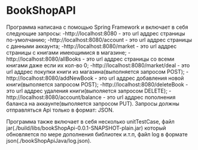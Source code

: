 # BookShopAPI
Программа написана с помощью Spring Framework и включает в себя следующие запросы:
-http://localhost:8080 - это url аддрес страницы по-умолчанию;
-http://localhost:8080/account - это url аддрес страницы с данными аккаунта;
-http://localhost:8080/market - это url аддрес страницы с книгами имеющимися в магазине;
-http://localhost:8080/allBooks - это url аддрес страницы со всеми книгами даже если их кол-во 0;
-http://localhost:8080/market/deal - это url аддрес покупки книги из магазина(выполняется запросом POST);
-http://localhost:8080/addNewBook - это url аддрес добавления новой книги(выполяется запросом POST);
-http://localhost:8080/deleteBook - это url аддрес удаления книги(выполяется запросом DELETE);
-http://localhost:8080/account/balance - это url аддрес пополнения баланса на аккаунте(выполяется запросом PUT).
Запросы должны отправляться Api только в формат: JSON.

Программа также включает в себя несколько unitTestCase, файл jar(./build/libs/bookShopApi-0.0.1-SNAPSHOT-plain.jar)
который обновляется по мере дополнения библиотек и.т.п, файл log в формате json(./bookShopApiJava/log.json).
